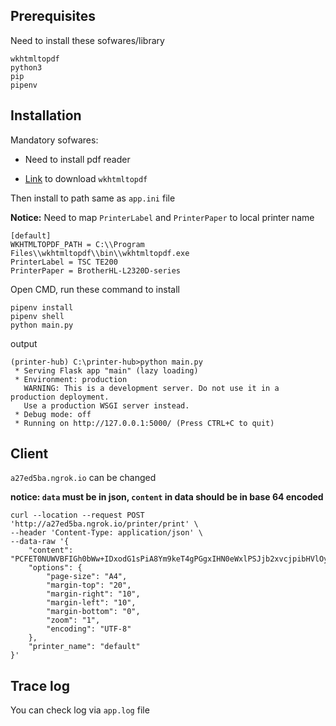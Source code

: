 ## Prerequisites

Need to install these sofwares/library

```
wkhtmltopdf
python3
pip
pipenv
```

## Installation

Mandatory sofwares:

- Need to install pdf reader

- [Link](https://github.com/wkhtmltopdf/wkhtmltopdf/releases/download/0.12.5/wkhtmltox-0.12.5-1.msvc2015-win64.exe) to download `wkhtmltopdf`

Then install to path same as `app.ini` file

**Notice:** Need to map `PrinterLabel` and `PrinterPaper` to local printer name 
```
[default]
WKHTMLTOPDF_PATH = C:\\Program Files\\wkhtmltopdf\\bin\\wkhtmltopdf.exe
PrinterLabel = TSC TE200
PrinterPaper = BrotherHL-L2320D-series
```

Open CMD, run these command to install
```
pipenv install
pipenv shell
python main.py
```
output
```
(printer-hub) C:\printer-hub>python main.py
 * Serving Flask app "main" (lazy loading)
 * Environment: production
   WARNING: This is a development server. Do not use it in a production deployment.
   Use a production WSGI server instead.
 * Debug mode: off
 * Running on http://127.0.0.1:5000/ (Press CTRL+C to quit)

```


## Client

`a27ed5ba.ngrok.io` can be changed

**notice: `data` must be in json, `content` in data should be in base 64 encoded**

```
curl --location --request POST 'http://a27ed5ba.ngrok.io/printer/print' \
--header 'Content-Type: application/json' \
--data-raw '{
    "content": "PCFET0NUWVBFIGh0bWw+IDxodG1sPiA8Ym9keT4gPGgxIHN0eWxlPSJjb2xvcjpibHVlOyI+VGhpcyBpcyBhIEJsdWUgSGVhZGluZzwvaDE+IDwvYm9keT4gPC9odG1sPg==",
    "options": {
        "page-size": "A4",
        "margin-top": "20",
        "margin-right": "10",
        "margin-left": "10",
        "margin-bottom": "0",
        "zoom": "1",
        "encoding": "UTF-8"
    },
    "printer_name": "default"
}'
```

## Trace log

You can check log via `app.log` file
